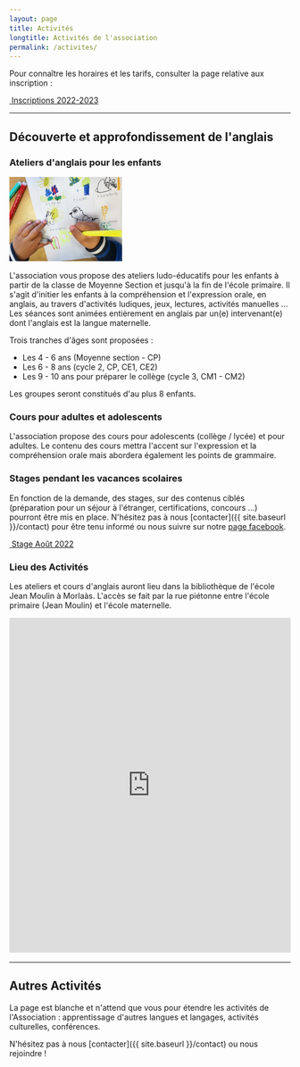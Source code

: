 ```yaml
---
layout: page
title: Activités
longtitle: Activités de l'association
permalink: /activites/
---
```


Pour connaître les horaires et les tarifs, consulter la page relative aux
inscription :

<p class="text-center">
    <a href="{{ site.baseurl }}{% post_url 2022-07-03-inscription2022-2023 %}" role="button" class="btn btn-lg btn-success" aria-label="Remove">
        <span class="far fa-check-circle" aria-hidden="true"></span>
        &nbsp;Inscriptions 2022-2023
    </a>
</p>

---

## Découverte et approfondissement de l'anglais

### Ateliers d'anglais pour les enfants

<img class="pull-right" src="/assets/img/painting.jpg" style="min-width:30%;max-width:40%;" />

L'association vous propose des ateliers ludo-éducatifs pour les enfants à partir
de la classe de Moyenne Section et jusqu'à la fin de l'école primaire.
Il s'agit d'initier les enfants à la compréhension et l'expression orale,
en anglais, au travers d'activités ludiques, jeux, lectures, activités manuelles ...
Les séances sont animées entièrement en anglais par un(e) intervenant(e) dont
l'anglais est la langue maternelle.

Trois tranches d'âges sont proposées :
* Les 4 - 6 ans (Moyenne section - CP)
* Les 6 - 8 ans (cycle 2, CP, CE1, CE2)
* Les 9 - 10 ans pour préparer le collège (cycle 3, CM1 - CM2)

Les groupes seront constitués d'au plus 8 enfants.

### Cours pour adultes et adolescents

L'association propose des cours pour adolescents (collège / lycée) et pour adultes.
Le contenu des cours mettra l'accent sur l'expression et la compréhension orale
mais abordera également les points de grammaire.

### Stages pendant les vacances scolaires

En fonction de la demande, des stages, sur des contenus ciblés (préparation
pour un séjour à l'étranger, certifications, concours ...) pourront être mis en
place. N'hésitez pas à nous [contacter]({{ site.baseurl }}/contact) pour être
tenu informé ou nous suivre sur notre [page facebook](https://www.facebook.com/MLangues).

<p class="text-center">
    <a href="{{ site.baseurl }}{% post_url 2022-07-01-stage-aout-2022 %}" role="button" class="btn btn-lg btn-info" aria-label="Remove">
        <span class="far fa-check-circle" aria-hidden="true"></span>
        &nbsp;Stage Août 2022
    </a>
</p>

### Lieu des Activités

Les ateliers et cours d'anglais auront lieu dans la bibliothèque de l'école
Jean Moulin à Morlaàs. L'accès se fait par la rue piétonne entre l'école
primaire (Jean Moulin) et l'école maternelle.

<iframe src="https://www.google.com/maps/embed?pb=!1m14!1m8!1m3!1d1512.386724497028!2d-0.2619700930260764!3d43.34444840504808!3m2!1i1024!2i768!4f13.1!3m3!1m2!1s0xd5639cb4a32362d%3A0x66699e38ea1a666e!2zNDPCsDIwJzQxLjAiTiAwwrAxNSc0Mi4zIlc!5e0!3m2!1sfr!2sfr!4v1657484548759!5m2!1sfr!2sfr" width="100%" height="600" style="border:0;" allowfullscreen="" loading="lazy" referrerpolicy="no-referrer-when-downgrade"></iframe>


---

## Autres Activités

La page est blanche et n'attend que vous pour étendre les activités de
l'Association : apprentissage d'autres langues et langages, activités culturelles,
conférences.

N'hésitez pas à nous [contacter]({{ site.baseurl }}/contact) ou nous rejoindre !
